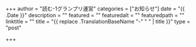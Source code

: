 +++
author = "読む-1グランプリ運営"
categories = ["お知らせ"]
date = "{{ .Date }}"
description = ""
featured = ""
featuredalt = ""
featuredpath = ""
linktitle = ""
title = "{{ replace .TranslationBaseName "-" " " | title }}"
type = "post"

+++
